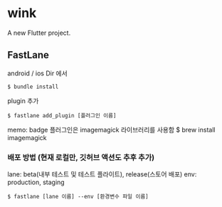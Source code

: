 # wink

A new Flutter project.

## FastLane

android / ios Dir 에서

```
$ bundle install
```

plugin 추가
```
$ fastlane add_plugin [플러그인 이름]
```

memo: badge 플러그인은 imagemagick 라이브러리를 사용함
$ brew install imagemagick



### 배포 방법 (현재 로컬만, 깃허브 액션도 추후 추가)

lane: beta(내부 테스트 및 테스트 플라이트), release(스토어 배포)
env: production, staging
```
$ fastlane [lane 이름] --env [환경변수 파일 이름]
```


